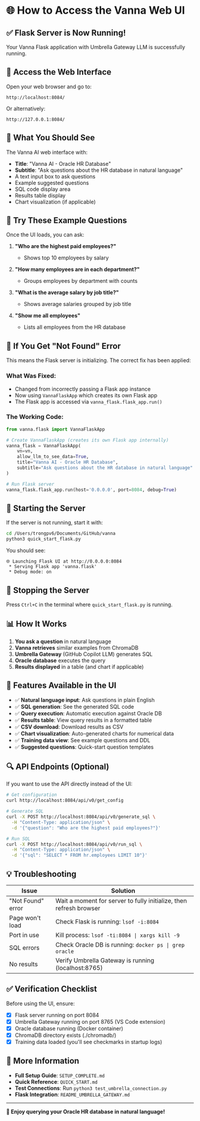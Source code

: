 # 🌐 How to Access the Vanna Web UI

## ✅ Flask Server is Now Running!

Your Vanna Flask application with Umbrella Gateway LLM is successfully running.

## 🔗 Access the Web Interface

Open your web browser and go to:

```
http://localhost:8084/
```

Or alternatively:

```
http://127.0.0.1:8084/
```

## 🎯 What You Should See

The Vanna AI web interface with:
- **Title**: "Vanna AI - Oracle HR Database"
- **Subtitle**: "Ask questions about the HR database in natural language"
- A text input box to ask questions
- Example suggested questions
- SQL code display area
- Results table display
- Chart visualization (if applicable)

## 💬 Try These Example Questions

Once the UI loads, you can ask:

1. **"Who are the highest paid employees?"**
   - Shows top 10 employees by salary

2. **"How many employees are in each department?"**
   - Groups employees by department with counts

3. **"What is the average salary by job title?"**
   - Shows average salaries grouped by job title

4. **"Show me all employees"**
   - Lists all employees from the HR database

## 🔧 If You Get "Not Found" Error

This means the Flask server is initializing. The correct fix has been applied:

### What Was Fixed:
- Changed from incorrectly passing a Flask app instance
- Now using `VannaFlaskApp` which creates its own Flask app
- The Flask app is accessed via `vanna_flask.flask_app.run()`

### The Working Code:
```python
from vanna.flask import VannaFlaskApp

# Create VannaFlaskApp (creates its own Flask app internally)
vanna_flask = VannaFlaskApp(
    vn=vn, 
    allow_llm_to_see_data=True,
    title="Vanna AI - Oracle HR Database",
    subtitle="Ask questions about the HR database in natural language"
)

# Run Flask server
vanna_flask.flask_app.run(host='0.0.0.0', port=8084, debug=True)
```

## 🚀 Starting the Server

If the server is not running, start it with:

```bash
cd /Users/trongpv6/Documents/GitHub/vanna
python3 quick_start_flask.py
```

You should see:
```
🌐 Launching Flask UI at http://0.0.0.0:8084
 * Serving Flask app 'vanna.flask'
 * Debug mode: on
```

## 🛑 Stopping the Server

Press `Ctrl+C` in the terminal where `quick_start_flask.py` is running.

## 📊 How It Works

1. **You ask a question** in natural language
2. **Vanna retrieves** similar examples from ChromaDB
3. **Umbrella Gateway** (GitHub Copilot LLM) generates SQL
4. **Oracle database** executes the query
5. **Results displayed** in a table (and chart if applicable)

## 🎨 Features Available in the UI

- ✅ **Natural language input**: Ask questions in plain English
- ✅ **SQL generation**: See the generated SQL code
- ✅ **Query execution**: Automatic execution against Oracle DB
- ✅ **Results table**: View query results in a formatted table
- ✅ **CSV download**: Download results as CSV
- ✅ **Chart visualization**: Auto-generated charts for numerical data
- ✅ **Training data view**: See example questions and DDL
- ✅ **Suggested questions**: Quick-start question templates

## 🔍 API Endpoints (Optional)

If you want to use the API directly instead of the UI:

```bash
# Get configuration
curl http://localhost:8084/api/v0/get_config

# Generate SQL
curl -X POST http://localhost:8084/api/v0/generate_sql \
  -H "Content-Type: application/json" \
  -d '{"question": "Who are the highest paid employees?"}'

# Run SQL
curl -X POST http://localhost:8084/api/v0/run_sql \
  -H "Content-Type: application/json" \
  -d '{"sql": "SELECT * FROM hr.employees LIMIT 10"}'
```

## 💡 Troubleshooting

| Issue | Solution |
|-------|----------|
| "Not Found" error | Wait a moment for server to fully initialize, then refresh browser |
| Page won't load | Check Flask is running: `lsof -i:8084` |
| Port in use | Kill process: `lsof -ti:8084 \| xargs kill -9` |
| SQL errors | Check Oracle DB is running: `docker ps \| grep oracle` |
| No results | Verify Umbrella Gateway is running (localhost:8765) |

## ✅ Verification Checklist

Before using the UI, ensure:

- [x] Flask server running on port 8084
- [x] Umbrella Gateway running on port 8765 (VS Code extension)
- [x] Oracle database running (Docker container)
- [x] ChromaDB directory exists (./chromadb/)
- [x] Training data loaded (you'll see checkmarks in startup logs)

## 📖 More Information

- **Full Setup Guide**: `SETUP_COMPLETE.md`
- **Quick Reference**: `QUICK_START.md`
- **Test Connections**: Run `python3 test_umbrella_connection.py`
- **Flask Integration**: `README_UMBRELLA_GATEWAY.md`

---

**🎉 Enjoy querying your Oracle HR database in natural language!**
